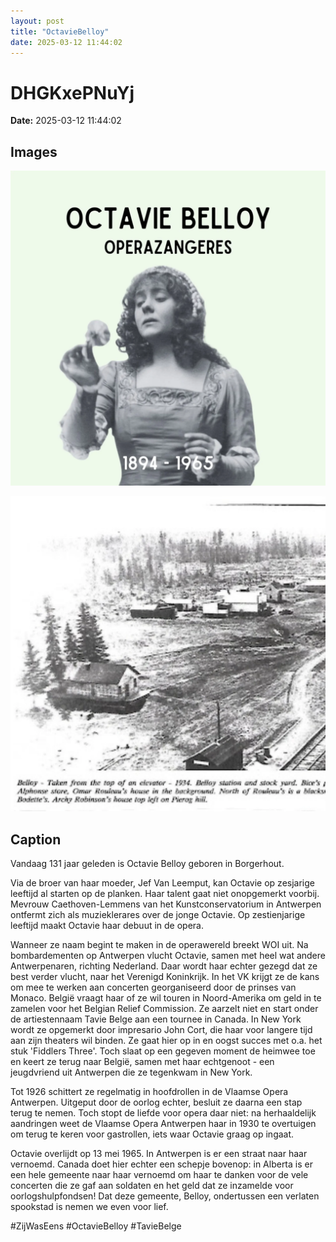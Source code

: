 ```yaml
---
layout: post
title: "OctavieBelloy"
date: 2025-03-12 11:44:02
---
```


# DHGKxePNuYj

**Date:** 2025-03-12 11:44:02

## Images

![Image](../images/DHGKxePNuYj_0.webp)

![Image](../images/DHGKxePNuYj_1.webp)

## Caption

Vandaag 131 jaar geleden is Octavie Belloy geboren in Borgerhout.

Via de broer van haar moeder, Jef Van Leemput, kan Octavie op zesjarige leeftijd al starten op de planken. Haar talent gaat niet onopgemerkt voorbij. Mevrouw Caethoven-Lemmens van het Kunstconservatorium in Antwerpen ontfermt zich als muzieklerares over de jonge Octavie. Op zestienjarige leeftijd maakt Octavie haar debuut in de opera. 

Wanneer ze naam begint te maken in de operawereld breekt WOI uit. Na bombardementen op Antwerpen vlucht Octavie, samen met heel wat andere Antwerpenaren, richting Nederland. Daar wordt haar echter gezegd dat ze best verder vlucht, naar het Verenigd Koninkrijk. In het VK krijgt ze de kans om mee te werken aan concerten georganiseerd door de prinses van Monaco. België vraagt haar of ze wil touren in Noord-Amerika om geld in te zamelen voor het Belgian Relief Commission. Ze aarzelt niet en start onder de artiestennaam Tavie Belge aan een tournee in Canada. In New York wordt ze opgemerkt door impresario John Cort, die haar voor langere tijd aan zijn theaters wil binden. Ze gaat hier op in en oogst succes met o.a. het stuk 'Fiddlers Three'. Toch slaat op een gegeven moment de heimwee toe en keert ze terug naar België, samen met haar echtgenoot - een jeugdvriend uit Antwerpen die ze tegenkwam in New York. 

Tot 1926 schittert ze regelmatig in hoofdrollen in de Vlaamse Opera Antwerpen. Uitgeput door de oorlog echter, besluit ze daarna een stap terug te nemen. Toch stopt de liefde voor opera daar niet: na herhaaldelijk aandringen weet de Vlaamse Opera Antwerpen haar in 1930 te overtuigen om terug te keren voor gastrollen, iets waar Octavie graag op ingaat. 

Octavie overlijdt op 13 mei 1965. In Antwerpen is er een straat naar haar vernoemd. Canada doet hier echter een schepje bovenop: in Alberta is er een hele gemeente naar haar vernoemd om haar te danken voor de vele concerten die ze gaf aan soldaten en het geld dat ze inzamelde voor oorlogshulpfondsen! Dat deze gemeente, Belloy, ondertussen een verlaten spookstad is nemen we even voor lief. 

#ZijWasEens #OctavieBelloy #TavieBelge

